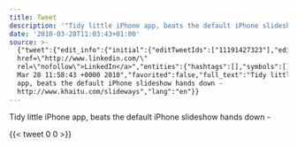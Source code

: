 ```yaml
---
title: Tweet
description: '"Tidy little iPhone app, beats the default iPhone slideshow hands down - "'
date: '2010-03-28T11:03:43+01:00'
source: >-
  {"tweet":{"edit_info":{"initial":{"editTweetIds":["11191427323"],"editableUntil":"2010-03-28T12:58:43.000Z","editsRemaining":"5","isEditEligible":true}},"retweeted":false,"source":"<a
  href=\"http://www.linkedin.com/\"
  rel=\"nofollow\">LinkedIn</a>","entities":{"hashtags":[],"symbols":[],"user_mentions":[],"urls":[]},"display_text_range":["0","103"],"favorite_count":"0","id_str":"11191427323","truncated":false,"retweet_count":"0","id":"11191427323","created_at":"Sun
  Mar 28 11:58:43 +0000 2010","favorited":false,"full_text":"Tidy little iPhone
  app, beats the default iPhone slideshow hands down -
  http://www.khaitu.com/slideways","lang":"en"}}
---
```

Tidy little iPhone app, beats the default iPhone slideshow hands down - 
    
{{< tweet 0 0 >}}
    
